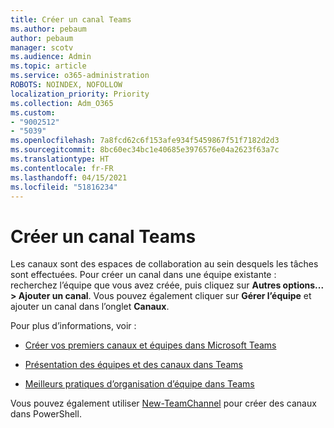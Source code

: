 ```yaml
---
title: Créer un canal Teams
ms.author: pebaum
author: pebaum
manager: scotv
ms.audience: Admin
ms.topic: article
ms.service: o365-administration
ROBOTS: NOINDEX, NOFOLLOW
localization_priority: Priority
ms.collection: Adm_O365
ms.custom:
- "9002512"
- "5039"
ms.openlocfilehash: 7a8fcd62c6f153afe934f5459867f51f7182d2d3
ms.sourcegitcommit: 8bc60ec34bc1e40685e3976576e04a2623f63a7c
ms.translationtype: HT
ms.contentlocale: fr-FR
ms.lasthandoff: 04/15/2021
ms.locfileid: "51816234"
---
```

# <a name="create-a-teams-channel"></a>Créer un canal Teams

Les canaux sont des espaces de collaboration au sein desquels les tâches sont effectuées. Pour créer un canal dans une équipe existante : recherchez l’équipe que vous avez créée, puis cliquez sur **Autres options... > Ajouter un canal**. Vous pouvez également cliquer sur **Gérer l’équipe** et ajouter un canal dans l’onglet **Canaux**.

Pour plus d’informations, voir :

- [Créer vos premiers canaux et équipes dans Microsoft Teams](https://docs.microsoft.com/MicrosoftTeams/get-started-with-teams-create-your-first-teams-and-channels)

- [Présentation des équipes et des canaux dans Teams](https://docs.microsoft.com/microsoftteams/teams-channels-overview)

- [Meilleurs pratiques d’organisation d’équipe dans Teams](https://docs.microsoft.com/MicrosoftTeams/best-practices-organizing)

Vous pouvez également utiliser [New-TeamChannel](https://docs.microsoft.com/powershell/module/teams/new-teamchannel?view=teams-ps) pour créer des canaux dans PowerShell. 
